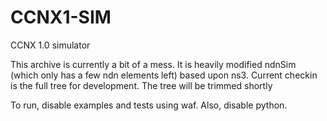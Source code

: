 # CCNX1-SIM
CCNX 1.0 simulator

This archive is currently a bit of a mess.   It is heavily modified ndnSim (which only has a few ndn elements left) 
based upon ns3.    Current checkin is the full tree for development.
The tree will be trimmed shortly

To run, disable examples and tests using waf.   Also, disable python.

